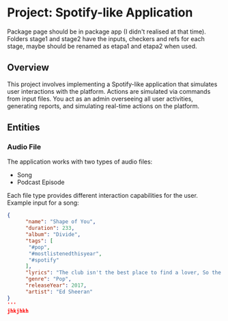 # Project: Spotify-like Application

Package page should be in package app (I didn't realised at that time).\
Folders stage1 and stage2 have the inputs, checkers and refs for each stage, maybe should be renamed as etapa1 and etapa2 when used.


## Overview
This project involves implementing a Spotify-like application that simulates user interactions with the platform. Actions are simulated via commands from input files. You act as an admin overseeing all user activities, generating reports, and simulating real-time actions on the platform.

## Entities

### Audio File
The application works with two types of audio files:
- Song
- Podcast Episode

Each file type provides different interaction capabilities for the user.\
Example input for a song:
```json
{
      "name": "Shape of You",
      "duration": 233,
      "album": "Divide",
      "tags": [
       "#pop",
       "#mostlistenedthisyear",
       "#spotify"
      ],
      "lyrics": "The club isn't the best place to find a lover, So the bar is where I go (mm-mm)",
      "genre": "Pop",
      "releaseYear": 2017,
      "artist": "Ed Sheeran"
}
'''
jhkjhkh


